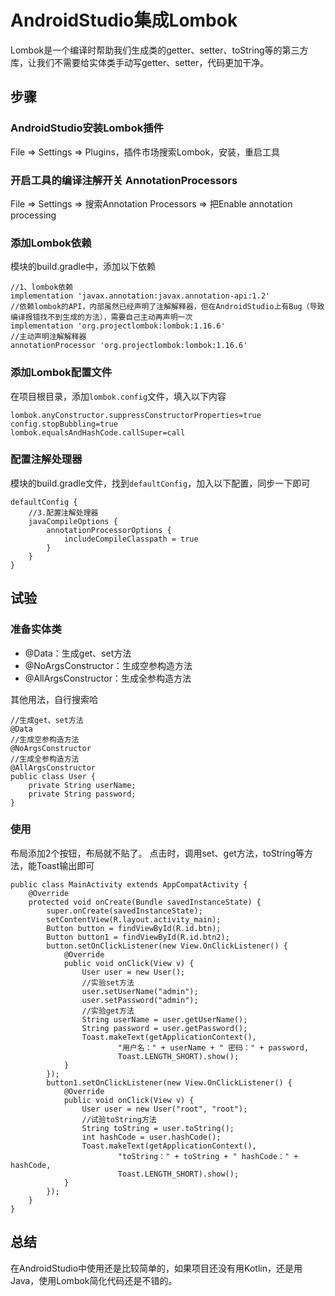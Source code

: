 # AndroidStudio集成Lombok

Lombok是一个编译时帮助我们生成类的getter、setter、toString等的第三方库，让我们不需要给实体类手动写getter、setter，代码更加干净。

## 步骤

### AndroidStudio安装Lombok插件

File => Settings => Plugins，插件市场搜索Lombok，安装，重启工具

### 开启工具的编译注解开关 AnnotationProcessors

File => Settings => 搜索Annotation Processors => 把Enable annotation processing

### 添加Lombok依赖

模块的build.gradle中，添加以下依赖

```
//1、lombok依赖
implementation 'javax.annotation:javax.annotation-api:1.2'
//依赖lombok的API，内部虽然已经声明了注解解释器，但在AndroidStudio上有Bug（导致编译报错找不到生成的方法），需要自己主动再声明一次
implementation 'org.projectlombok:lombok:1.16.6'
//主动声明注解解释器
annotationProcessor 'org.projectlombok:lombok:1.16.6'
```

### 添加Lombok配置文件

在项目根目录，添加`lombok.config`文件，填入以下内容

```
lombok.anyConstructor.suppressConstructorProperties=true
config.stopBubbling=true
lombok.equalsAndHashCode.callSuper=call
```

### 配置注解处理器

模块的build.gradle文件，找到`defaultConfig`，加入以下配置，同步一下即可

```
defaultConfig {
    //3.配置注解处理器
    javaCompileOptions {
        annotationProcessorOptions {
            includeCompileClasspath = true
        }
    }
}
```

## 试验

### 准备实体类

- @Data：生成get、set方法
- @NoArgsConstructor：生成空参构造方法
- @AllArgsConstructor：生成全参构造方法

其他用法，自行搜索哈

```
//生成get、set方法
@Data
//生成空参构造方法
@NoArgsConstructor
//生成全参构造方法
@AllArgsConstructor
public class User {
    private String userName;
    private String password;
}
```

### 使用

布局添加2个按钮，布局就不贴了。
点击时，调用set、get方法，toString等方法，能Toast输出即可

```
public class MainActivity extends AppCompatActivity {
    @Override
    protected void onCreate(Bundle savedInstanceState) {
        super.onCreate(savedInstanceState);
        setContentView(R.layout.activity_main);
        Button button = findViewById(R.id.btn);
        Button button1 = findViewById(R.id.btn2);
        button.setOnClickListener(new View.OnClickListener() {
            @Override
            public void onClick(View v) {
                User user = new User();
                //实验set方法
                user.setUserName("admin");
                user.setPassword("admin");
                //实验get方法
                String userName = user.getUserName();
                String password = user.getPassword();
                Toast.makeText(getApplicationContext(),
                        "用户名：" + userName + " 密码：" + password,
                        Toast.LENGTH_SHORT).show();
            }
        });
        button1.setOnClickListener(new View.OnClickListener() {
            @Override
            public void onClick(View v) {
                User user = new User("root", "root");
                //试验toString方法
                String toString = user.toString();
                int hashCode = user.hashCode();
                Toast.makeText(getApplicationContext(),
                        "toString：" + toString + " hashCode：" + hashCode,
                        Toast.LENGTH_SHORT).show();
            }
        });
    }
}
```

## 总结

在AndroidStudio中使用还是比较简单的，如果项目还没有用Kotlin，还是用Java，使用Lombok简化代码还是不错的。
